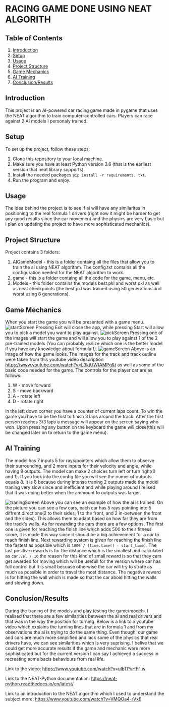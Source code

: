 # RACING GAME DONE USING NEAT ALGORITH

## Table of Contents

1. [Introduction](#introduction)
2. [Setup](#setup)
3. [Usage](#usage)
4. [Project Structure](#project-structure)
5. [Game Mechanics](#game-mechanics)
6. [AI Training](#ai-training)
7. [Conclusion/Results](#conclusion-result)

## Introduction

This project is an AI-powered car racing game made in pygame that uses the NEAT algorithm to train computer-controlled cars. Players can race against 2 AI models I personaly trained.

## Setup

To set up the project, follow these steps:

1. Clone this repository to your local machine.
2. Make sure you have at least Python version 3.6 (that is the earliest version that neat library supports).
3. Install the needed packages `pip install -r requirements. txt`.
4. Run the program and enjoy.

## Usage

The idea behind the project is to see if ai will have any similarites in positioning to the real formula 1 drivers (right now it might be harder to get any good results since the car movement and the physics are very basic but I plan on updating the project to have more sophisticated mechanics).

## Project Structure

Project contains 3 folders:

1. AIGameModel - this is a folder containg all the files that allow you to train the ai using NEAT algorithm. The config.txt contains all the configuration needed for the NEAT algorithm to work.
2. game - this is a folder containg all the code for the game, menu, etc.
3. Models - this folder contains the models best.pkl and worst.pkl as well as neat checkpoints (the best.pkl was trained using 50 generations and worst using 8 generations).

## Game Mechanics

When you start the game you will be presented with a game menu.
![startScreen](https://github.com/szbytniewski/ReinforcmentTraningInAGame/blob/17f5e2ff6baeb6dfdf45671bac14056059ee61fd/documentationsImgs/startScreen.png)
Pressing Exit will close the app, while pressing Start will allow you to pick a model you want to play against.
![pickScreen](https://github.com/szbytniewski/ReinforcmentTraningInAGame/blob/17f5e2ff6baeb6dfdf45671bac14056059ee61fd/documentationsImgs/pickScreen.png)
Pressing one of the images will start the game and will allow you to play against 1 of the 2 pre-trained models (You can probably realize which one is the better model if you have any knowledge about formula 1).
![gameScreen](https://github.com/szbytniewski/ReinforcmentTraningInAGame/blob/351bf826832895babe2d5608d943a7f49fb1f895/documentationsImgs/gameScreen.png)
Above is an image of how the game looks. The images for the track and track outline were taken from this youtube video description https://www.youtube.com/watch?v=L3ktUWfAMPg&t as well as some of the basic code needed for the game.
The controls for the player car are as follows:

1. W - move forward
2. S - move backward
3. A - rotate left
4. D - rotate right

In the left down corner you have a counter of current laps count. To win the game you have to be the first to finish 3 laps around the track. After the first person reaches 3/3 laps a message will appear on the screen saying who won. Upon pressing any button on the keyboard the game will close(this will be changed later on to return to the game menu).

## AI Training

The model has 7 inputs 5 for rays/pointers which allow them to observe their surrounding, and 2 more inputs for their velocity and angle, while having 8 outputs. The model can make 2 choices turn left or turn right(0 and 1). If you look into the config file you will see the numer of outputs equals 8. It is 8 because during intense traning 2 outputs made the model traning very slow since and inefficient and while playing around I relised that it was doing better when the ammount fo outputs was larger.

![traningScreen](https://github.com/szbytniewski/ReinforcmentTraningInAGame/blob/17f5e2ff6baeb6dfdf45671bac14056059ee61fd/documentationsImgs/traningScreen.png)
Above you can see an example of how the ai is trained. On the picture you can see a few cars, each car has 5 rays pointing into 5 diffrent directions(2 to their sides, 1 to the front, and 2 in-between the front and the sides). This allows them to adapt based on how far they are from the track's walls. As for rewarding the cars there are a few options. The first one is given for reaching the finish line which adds 500 to their fitness score, it is made this way since it should be a big achievement for a car to reach finish line. Next rewarding system is given for reaching the finish line the fastest as possible which is `1000 / (time.time() - start_time)`. The last positive rewards is for the distance which is the smallest and calculated as `car.vel / 10` the reason for this kind of small reward is so that they cars get awarded for moving which will be usefull for the version where car has full control but it is small becuase otherwise the car will try to strafe as much as possible in order to travel the most distance. The negative reward is for hitting the wall which is made so that the car aboid hitting the walls and slowing down.

## Conclusion/Results

During the traning of the models and play testing the game/models, I realised that there are a few similarities between the ai and real drivers and that was in the way the position for turning. Below is a link to a youtube video which explains the turning lines that are in formula 1 and from my observations the ai is trying to do the same thing. Even though, our game and cars are much more simplified and lack some of the physics that real drivers have, we can see similarities which is very suprising. I belive that we could get more accurate results if the game and mechanic were more sophisticated but for the current version I can say I achieved a success in recreating some bacis behaviours from real life.

Link to the video:
https://www.youtube.com/watch?v=uIbTPvHFf-w

Link to the NEAT-Python documentation: https://neat-python.readthedocs.io/en/latest/

Link to an introduction to the NEAT algorithm which I used to understand the subject more: https://www.youtube.com/watch?v=VMQOa4-rVxE
